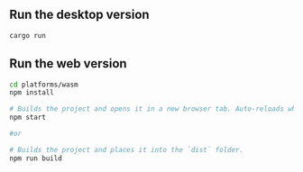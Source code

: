 
## Run the desktop version
```sh
cargo run
```

## Run the web version

```sh
cd platforms/wasm
npm install

# Builds the project and opens it in a new browser tab. Auto-reloads when the project changes.
npm start

#or

# Builds the project and places it into the `dist` folder.
npm run build
```